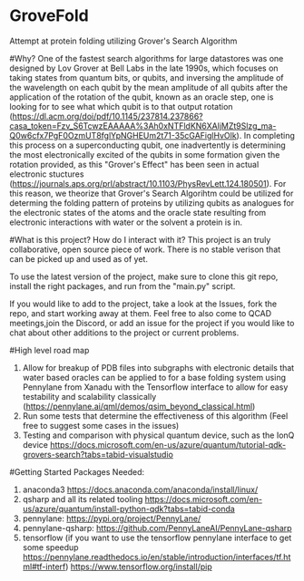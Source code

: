 # GroveFold
Attempt at protein folding utilizing Grover's Search Algorithm 

#Why? 
One of the fastest search algorithms for large datastores was one designed by Lov Grover at Bell Labs in the late 1990s, which focuses on taking states from quantum bits, or qubits, and inversing the amplitude of the wavelength on each qubit by the mean amplitude of all qubits after the application of the rotation of the qubit, known as an oracle step, one is looking for to see what which qubit is to that output rotation (https://dl.acm.org/doi/pdf/10.1145/237814.237866?casa_token=Fzv_S6TcwzEAAAAA%3Ah0xNTFldKN6XAljMZt9Slzg_ma-Q0w6cfx7PgF0OzmUT8fglYpNGHEUm2t71-35cGAFiglHvOlk). In completing this process on a superconducting qubit, one inadvertently is determining the most electronically excited of the qubits in some formation given the rotation provided, as this "Grover's Effect" has been seen in actual electronic stuctures (https://journals.aps.org/prl/abstract/10.1103/PhysRevLett.124.180501). For this reason, we theorize that Grover's Search Algorihtm could be utilized for determing the folding pattern of proteins by utilizing qubits as analogues for the electronic states of the atoms and the oracle state resulting from electronic interactions with water or the solvent a protein is in.

#What is this project? How do I interact with it? 
This project is an truly collaborative, open source piece of work. There is no stable verison that can be picked up and used as of yet. 

To use the latest version of the project, make sure to clone this git repo, install the right packages, and run from the "main.py" script. 

If you would like to add to the project, take a look at the Issues, fork the repo, and start working away at them. Feel free to also come to QCAD meetings,join the Discord, or add an issue for the project if you would like to chat about other additions to the project or current problems. 


#High level road map

1. Allow for breakup of PDB files into subgraphs with electronic details that water based oracles can be applied to for a base folding system using Pennylane from Xanadu with the Tensorflow interface to allow for easy testability and scalability classically (https://pennylane.ai/qml/demos/qsim_beyond_classical.html) 
2. Run some tests that determine the effectiveness of this algorithm (Feel free to suggest some cases in the issues)
3. Testing and comparison with physical quantum device, such as the IonQ device https://docs.microsoft.com/en-us/azure/quantum/tutorial-qdk-grovers-search?tabs=tabid-visualstudio 


#Getting Started
Packages Needed:
1. anaconda3 https://docs.anaconda.com/anaconda/install/linux/
2. qsharp and all its related tooling https://docs.microsoft.com/en-us/azure/quantum/install-python-qdk?tabs=tabid-conda
3. pennylane: https://pypi.org/project/PennyLane/  
4. pennylane-qsharp: https://github.com/PennyLaneAI/PennyLane-qsharp
5. tensorflow (if you want to use the tensorflow pennylane interface to get some speedup https://pennylane.readthedocs.io/en/stable/introduction/interfaces/tf.html#tf-interf) https://www.tensorflow.org/install/pip
 